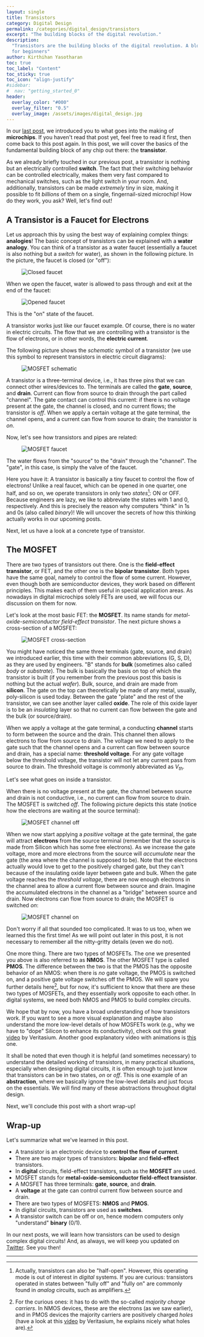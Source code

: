 ```yaml
---
layout: single
title: Transistors
category: Digital Design
permalink: /categories/digital_design/transistors
excerpt: "The building blocks of the digital revolution."
description:
  "Transistors are the building blocks of the digital revolution. A blog post
  for beginners"
author: Kirthihan Yasotharan
toc: true
toc_label: "Content"
toc_sticky: true
toc_icon: "align-justify"
#sidebar:
#  nav: "getting_started_0"
header:
  overlay_color: "#000"
  overlay_filter: "0.5"
  overlay_image: /assets/images/digital_design.jpg
---
```


In our [last post](/categories/digital_design/intro), we introduced you to what
goes into the making of **microchips**. If you haven't read that post yet, feel
free to read it first, then come back to this post again. In this post, we will
cover the basics of the fundamental building block of any chip out there: the
**transistor**.

As we already briefly touched in our previous post, a transistor is nothing but
an electrically controlled **switch**. The fact that their switching behavior
can be controlled electrically, makes them very fast compared to mechanical
switches, such as the light switch in your room. And, additionally, transistors
can be made _extremely_ tiny in size, making it possible to fit _billions_ of
them on a single, fingernail-sized microchip! How do they work, you ask? Well,
let's find out!

## A Transistor is a Faucet for Electrons

Let us approach this by using the best way of explaining complex things:
**analogies**! The basic concept of transistors can be explained with a **water
analogy**. You can think of a transistor as a water faucet (essentially a faucet
is also nothing but a _switch_ for water), as shown in the following picture. In
the picture, the faucet is closed (or "off"):

<figure class="img-center" style="width:50%">
  <img src="/assets/images/dd_00002-faucet-closed.png" alt="Closed faucet" title="Closed faucet">
  <!-- <figcaption class="figure-caption text-center">Microchips</figcaption> -->
</figure>

When we open the faucet, water is allowed to pass through and exit at the end of
the faucet:

<figure class="img-center" style="width:50%">
  <img src="/assets/images/dd_00002-faucet-open.png" alt="Opened faucet" title="Opened faucet">
  <!-- <figcaption class="figure-caption text-center">Microchips</figcaption> -->
</figure>

This is the "on" state of the faucet.

A transistor works just like our faucet example. Of course, there is no water in
electric circuits. The flow that we are controlling with a transistor is the
flow of electrons, or in other words, the **electric current**.

The following picture shows the _schematic_ symbol of a transistor (we use this
symbol to represent transistors in electric circuit diagrams):

<figure class="img-center" style="width:50%">
  <img src="/assets/images/dd_00002-mosfet-schematic.png" alt="MOSFET schematic" title="MOSFET schematic">
  <!-- <figcaption class="figure-caption text-center">Microchips</figcaption> -->
</figure>

A transistor is a three-terminal device, i.e., it has three pins that we can
connect other wires/devices to. The terminals are called the **gate**,
**source**, and **drain**. Current can flow from source to drain through the
part called "channel". The gate contact can control this current: if there is no
voltage present at the gate, the channel is closed, and no current flows; the
transistor is _off_. When we apply a certain voltage at the gate terminal, the
channel opens, and a current can flow from source to drain; the transistor is
_on_.

Now, let's see how transistors and pipes are related:

<figure class="img-center" style="width:50%">
  <img src="/assets/images/dd_00002-faucet-mosfet.png" alt="MOSFET faucet" title="MOSFET faucet">
  <!-- <figcaption class="figure-caption text-center">Microchips</figcaption> -->
</figure>

The water flows from the "source" to the "drain" through the "channel". The
"gate", in this case, is simply the valve of the faucet.

Here you have it: A transistor is basically a tiny faucet to control the flow of
electrons! Unlike a real faucet, which can be opened in one quarter, one half,
and so on, we operate transistors in only two _states_[^1]: ON or OFF. Because
engineers are lazy, we like to abbreviate the states with 1 and 0, respectively.
And this is precisely the reason why computers "think" in 1s and 0s (also called
_binary_)! We will uncover the secrets of how this thinking actually works in
our upcoming posts.

<!--
todo:

- halb offen gibts auch bei transistoren ✔
- nicht jeder transistor wird über eine spannung gesteuert

[todo] Just for completeness: there are also transistors that use a current flow
instead of a voltage to control

-->

Next, let us have a look at a concrete type of transistor.

[^1]:
    Actually, transistors can also be "half-open". However, this operating mode
    is out of interest in _digital_ systems. If you are curious: transistors
    operated in states between "fully off" and "fully on" are commonly found in
    _analog_ circuits, such as amplifiers.

## The MOSFET

There are two types of transistors out there. One is the **field-effect
transistor**, or FET, and the other one is the **bipolar transistor**. Both
types have the same goal, namely to control the flow of some current. However,
even though both are semiconductor devices, they work based on different
principles. This makes each of them useful in special application areas. As
nowadays in digital microchips solely FETs are used, we will focus our
discussion on them for now.

Let's look at the most basic FET: the **MOSFET**. Its name stands for
_metal-oxide-semiconductor field-effect transistor_. The next picture shows a
cross-section of a MOSFET:

<figure class="img-center" style="width:50%">
  <img src="/assets/images/dd_00002-mosfet-cross-section.png" alt="MOSFET cross-section" title="MOSFET cross-section">
  <!-- <figcaption class="figure-caption text-center">Microchips</figcaption> -->
</figure>

You might have noticed the same three terminals (gate, source, and drain) we
introduced earlier, this time with their common abbreviations (G, S, D), as they
are used by engineers. "B" stands for **bulk** (sometimes also called _body_ or
_substrate_). The bulk is basically the basis on top of which the transistor is
built (if you remember from the previous post this basis is nothing but the
actual _wafer_). Bulk, source, and drain are made from **silicon**. The gate on
the top can theoretically be made of any metal, usually, poly-silicon is used
today. Between the gate "plate" and the rest of the transistor, we can see
another layer called **oxide**. The role of this oxide layer is to be an
_insulating_ layer so that no current can flow between the gate and the bulk (or
source/drain).

When we apply a voltage at the gate terminal, a conducting **channel** starts to
form between the source and the drain. This channel then allows electrons to
flow from source to drain. The voltage we need to apply to the gate such that
the channel opens and a current can flow between source and drain, has a special
name: **threshold voltage**. For any gate voltage below the threshold voltage,
the transistor will not let any current pass from source to drain. The threshold
voltage is commonly abbreviated as $V_{th}$.

Let's see what goes on inside a transistor.

When there is no voltage present at the gate, the channel between source and
drain is not conductive, i.e., no current can flow from source to drain. The
MOSFET is switched _off_. The following picture depicts this state (notice how
the electrons are waiting at the source terminal):

<figure class="img-center" style="width:50%">
  <img src="/assets/images/dd_00002-mosfet-channel-off.png" alt="MOSFET channel off" title="MOSFET channel off">
  <!-- <figcaption class="figure-caption text-center">Microchips</figcaption> -->
</figure>

When we now start applying a _positive_ voltage at the gate terminal, the gate
will attract **electrons** from the source terminal (remember that the source is
made from Silicon which has some free electrons). As we increase the gate
voltage, more and more electrons from the source will _accumulate_ near the gate
(the area where the channel is supposed to be). Note that the electrons actually
would love to get to the positively charged gate, but they can't because of the
insulating oxide layer between gate and bulk. When the gate voltage reaches the
_threshold voltage_, there are now enough electrons in the channel area to allow
a current flow between source and drain. Imagine the accumulated electrons in
the channel as a "bridge" between source and drain. Now electrons can flow from
source to drain; the MOSFET is switched _on_:

<figure class="img-center" style="width:50%">
  <img src="/assets/images/dd_00002-mosfet-channel-on.png" alt="MOSFET channel on" title="MOSFET channel on">
  <!-- <figcaption class="figure-caption text-center">Microchips</figcaption> -->
</figure>

Don't worry if all that sounded too complicated. It was to us too, when we
learned this the first time! As we will point out later in this post, it is not
necessary to remember all the nitty-gritty details (even we do not).

One more thing. There are two types of MOSFETs. The one we presented you above
is also referred to as **NMOS**. The other MOSFET type is called **PMOS**. The
difference between the two is that the PMOS has the opposite behavior of an
NMOS: when there is _no_ gate voltage, the PMOS is switched on, and a positive
gate voltage switches off the PMOS. We will spare you further details here[^2],
but for now, it's sufficient to know that there are these two types of MOSFETs,
and they essentially work opposite to each other. In digital systems, we need
both NMOS and PMOS to build complex circuits.

We hope that by now, you have a broad understanding of how transistors work. If
you want to see a more visual explanation and maybe also understand the more
low-level details of how MOSFETs work (e.g., why we have to "dope" Silicon to
enhance its conductivity), check out this great
[video](https://www.youtube.com/watch?v=IcrBqCFLHIY) by Veritasium. Another good
explanatory video with animations is
[this](https://www.youtube.com/watch?v=Bfvyj88Hs_o) one.

It shall be noted that even though it is helpful (and sometimes necessary) to
understand the detailed working of transistors, in many practical situations,
especially when designing digital circuits, it is often enough to just know that
transistors can be in two states, _on_ or _off_. This is one example of an
**abstraction**, where we basically ignore the low-level details and just focus
on the essentials. We will find many of these abstractions throughout digital
design.

Next, we'll conclude this post with a short wrap-up!

[^2]:
    For the curious ones: it has to do with the so-called _majority charge
    carriers_. In NMOS devices, these are the electrons (as we saw earlier), and
    in PMOS devices the majority carriers are positively charged _holes_ (have a
    look at this [video](https://www.youtube.com/watch?v=IcrBqCFLHIY) by
    Veritasium, he explains nicely what holes are).

## Wrap-up

Let's summarize what we've learned in this post.

- A transistor is an electronic device to **control the flow of current**.
- There are two major types of transistors: **bipolar** and **field-effect**
  transistors.
- In **digital** circuits, field-effect transistors, such as the **MOSFET** are
  used.
- MOSFET stands for **metal-oxide-semiconductor field-effect transistor**.
- A MOSFET has three terminals: **gate**, **source**, and **drain**.
- A **voltage** at the gate can control current flow between source and drain.
- There are two types of MOSFETS: **NMOS** and **PMOS**.
- In digital circuits, transistors are used as **switches**.
- A transistor switch can be off or on, hence modern computers only "understand"
  **binary** (0/1).

In our next posts, we will learn how transistors can be used to design complex
digital circuits! And, as always, we will keep you updated on
[Twitter](https://twitter.com/bitsandvolts). See you then!

---
